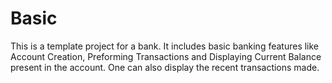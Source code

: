 # Basic
This is a template project for a bank. It includes basic banking features like Account Creation, Preforming Transactions and Displaying Current Balance present in the account. One can also display the recent transactions made.
